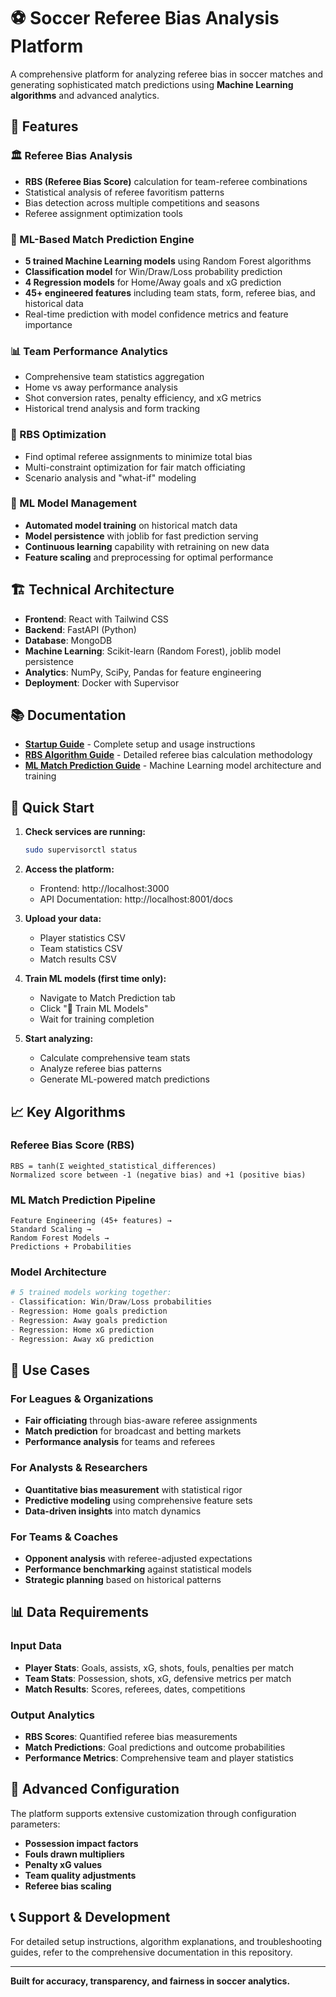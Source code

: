 # ⚽ Soccer Referee Bias Analysis Platform

A comprehensive platform for analyzing referee bias in soccer matches and generating sophisticated match predictions using **Machine Learning algorithms** and advanced analytics.

## 🌟 Features

### 🏛️ Referee Bias Analysis
- **RBS (Referee Bias Score)** calculation for team-referee combinations
- Statistical analysis of referee favoritism patterns  
- Bias detection across multiple competitions and seasons
- Referee assignment optimization tools

### 🤖 ML-Based Match Prediction Engine
- **5 trained Machine Learning models** using Random Forest algorithms
- **Classification model** for Win/Draw/Loss probability prediction
- **4 Regression models** for Home/Away goals and xG prediction
- **45+ engineered features** including team stats, form, referee bias, and historical data
- Real-time prediction with model confidence metrics and feature importance

### 📊 Team Performance Analytics
- Comprehensive team statistics aggregation
- Home vs away performance analysis
- Shot conversion rates, penalty efficiency, and xG metrics
- Historical trend analysis and form tracking

### 🔄 RBS Optimization
- Find optimal referee assignments to minimize total bias
- Multi-constraint optimization for fair match officiating
- Scenario analysis and "what-if" modeling

### 🧠 ML Model Management
- **Automated model training** on historical match data
- **Model persistence** with joblib for fast prediction serving
- **Continuous learning** capability with retraining on new data
- **Feature scaling** and preprocessing for optimal performance

## 🏗️ Technical Architecture

- **Frontend**: React with Tailwind CSS
- **Backend**: FastAPI (Python)
- **Database**: MongoDB
- **Machine Learning**: Scikit-learn (Random Forest), joblib model persistence
- **Analytics**: NumPy, SciPy, Pandas for feature engineering
- **Deployment**: Docker with Supervisor

## 📚 Documentation

- **[Startup Guide](STARTUP_GUIDE.md)** - Complete setup and usage instructions
- **[RBS Algorithm Guide](RBS_ALGORITHM_GUIDE.md)** - Detailed referee bias calculation methodology  
- **[ML Match Prediction Guide](MATCH_PREDICTION_ALGORITHM_GUIDE.md)** - Machine Learning model architecture and training

## 🚀 Quick Start

1. **Check services are running:**
   ```bash
   sudo supervisorctl status
   ```

2. **Access the platform:**
   - Frontend: http://localhost:3000
   - API Documentation: http://localhost:8001/docs

3. **Upload your data:**
   - Player statistics CSV
   - Team statistics CSV  
   - Match results CSV

4. **Train ML models (first time only):**
   - Navigate to Match Prediction tab
   - Click "🧠 Train ML Models"
   - Wait for training completion

5. **Start analyzing:**
   - Calculate comprehensive team stats
   - Analyze referee bias patterns
   - Generate ML-powered match predictions

## 📈 Key Algorithms

### Referee Bias Score (RBS)
```
RBS = tanh(Σ weighted_statistical_differences)
Normalized score between -1 (negative bias) and +1 (positive bias)
```

### ML Match Prediction Pipeline
```
Feature Engineering (45+ features) → 
Standard Scaling → 
Random Forest Models → 
Predictions + Probabilities
```

### Model Architecture
```python
# 5 trained models working together:
- Classification: Win/Draw/Loss probabilities
- Regression: Home goals prediction  
- Regression: Away goals prediction
- Regression: Home xG prediction
- Regression: Away xG prediction
```

## 🎯 Use Cases

### For Leagues & Organizations
- **Fair officiating** through bias-aware referee assignments
- **Match prediction** for broadcast and betting markets
- **Performance analysis** for teams and referees

### For Analysts & Researchers
- **Quantitative bias measurement** with statistical rigor
- **Predictive modeling** using comprehensive feature sets
- **Data-driven insights** into match dynamics

### For Teams & Coaches
- **Opponent analysis** with referee-adjusted expectations
- **Performance benchmarking** against statistical models
- **Strategic planning** based on historical patterns

## 📊 Data Requirements

### Input Data
- **Player Stats**: Goals, assists, xG, shots, fouls, penalties per match
- **Team Stats**: Possession, shots, xG, defensive metrics per match  
- **Match Results**: Scores, referees, dates, competitions

### Output Analytics
- **RBS Scores**: Quantified referee bias measurements
- **Match Predictions**: Goal predictions and outcome probabilities
- **Performance Metrics**: Comprehensive team and player statistics

## 🔧 Advanced Configuration

The platform supports extensive customization through configuration parameters:

- **Possession impact factors**
- **Fouls drawn multipliers**  
- **Penalty xG values**
- **Team quality adjustments**
- **Referee bias scaling**

## 📞 Support & Development

For detailed setup instructions, algorithm explanations, and troubleshooting guides, refer to the comprehensive documentation in this repository.

---

**Built for accuracy, transparency, and fairness in soccer analytics.**
